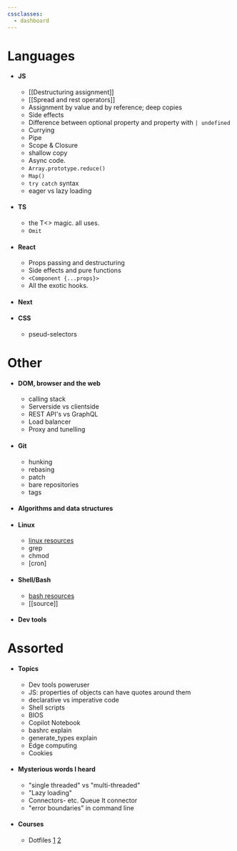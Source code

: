 ```yaml
---
cssclasses:
  - dashboard
---
```

# Languages

- #### JS
	- [[Destructuring assignment]]
	- [[Spread and rest operators]]
	- Assignment by value and by reference; deep copies
	- Side effects
	- Difference between optional property and property with `| undefined` 
	- Currying
	- Pipe
	- Scope & Closure
	- shallow copy
	- Async code.
	- `Array.prototype.reduce()`
	- `Map()`
	- `try catch` syntax
	- eager vs lazy loading
- #### TS
	- the T<> magic. all uses.
	- `Omit` 
- #### React
	- Props passing and destructuring
	- Side effects and pure functions
	- `<Component {...props}>`
	- All the exotic hooks.
- #### Next
- #### CSS
	- pseud-selectors

# Other 
- #### DOM, browser and the web
	- calling stack 
	- Serverside vs clientside
	- REST API's vs GraphQL
	- Load balancer
	- Proxy and tunelling
- #### Git
	- hunking
	- rebasing
	- patch
	- bare repositories
	- tags
- #### Algorithms and data structures
- #### Linux
	- [linux resources](linux%20resources.md)
	- grep
	- chmod
	- [cron]
- #### Shell/Bash
	- [bash resources](bash%20resources.md)
	- [[source]]
- #### Dev tools 

# Assorted
- #### Topics
	 - Dev tools poweruser
	- JS: properties of objects can have quotes around them
	- declarative vs imperative code
	- Shell scripts
	- BIOS
	- Copilot Notebook
	- bashrc explain
	- generate_types explain
	- Edge computing
	- Cookies
- #### Mysterious words I heard
	- "single threaded" vs "multi-threaded"
	- "Lazy loading"
	- Connectors- etc. Queue It connector
	- "error boundaries" in command line
- #### Courses
	- Dotfiles [1](https://www.udemy.com/course/dotfiles-from-start-to-finish-ish/?referralCode=445BE0B541C48FE85276) [2](https://www.youtube.com/watch?v=r_MpUP6aKiQ)